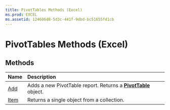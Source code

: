 ```yaml
---
title: PivotTables Methods (Excel)
ms.prod: EXCEL
ms.assetid: 124606d8-5d3c-441f-9dbd-bc51655fd1cb
---
```



# PivotTables Methods (Excel)

## Methods



|**Name**|**Description**|
|:-----|:-----|
|[Add](pivottables-add-method-excel.md)|Adds a new PivotTable report. Returns a  **[PivotTable](pivottable-object-excel.md)** object.|
|[Item](pivottables-item-method-excel.md)|Returns a single object from a collection.|

